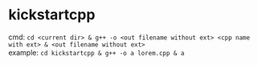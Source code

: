 # kickstartcpp
cmd: `cd <current dir> & g++ -o <out filename without ext> <cpp name with ext> & <out filename without ext>`  
example: `cd kickstartcpp & g++ -o a lorem.cpp & a`
    
